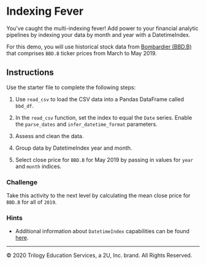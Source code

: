 # Indexing Fever

You've caught the multi-indexing fever! Add power to your financial analytic pipelines by indexing your data by month and year with a DatetimeIndex.

For this demo, you will use historical stock data from [Bombardier (BBD.B)](https://web.tmxmoney.com/quote.php?qm_symbol=BBD.B) that comprises `BBD.B` ticker prices from March to May 2019.

## Instructions

Use the starter file to complete the following steps:

1. Use `read_csv` to load the CSV data into a Pandas DataFrame called `bbd_df`.

2. In the `read_csv` function, set the index to equal the `Date` series. Enable the  `parse_dates` and `infer_datetime_format` parameters.

3. Assess and clean the data.

4. Group data by DatetimeIndex year and month.

5. Select close price for `BBD.B` for May 2019 by passing in values for `year` and `month` indices.

### Challenge

Take this activity to the next level by calculating the mean close price for `BBD.B` for all of `2019`.

### Hints

* Additional information about `DatetimeIndex` capabilities can be found [here](https://pandas.pydata.org/pandas-docs/stable/reference/api/pandas.DatetimeIndex.html).

---

© 2020 Trilogy Education Services, a 2U, Inc. brand. All Rights Reserved.
